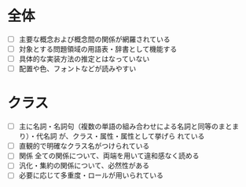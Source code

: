 # 全体 
- [ ] 主要な概念および概念間の関係が網羅されている
- [ ] 対象とする問題領域の用語表・辞書として機能する
- [ ] 具体的な実装方法の推定とはなっていない
- [ ] 配置や色、フォントなどが読みやすい
# クラス 
- [ ] 主に名詞・名詞句（複数の単語の組み合わせによる名詞と同等のまとまり）・代名詞 が、クラス・属性・属性として挙げら
れている
- [ ] 直観的で明確なクラス名がつけられている
- [ ] 関係 全ての関係について、両端を用いて違和感なく読める
- [ ] 汎化・集約の関係について、必然性がある
- [ ] 必要に応じて多重度・ロールが用いられている
